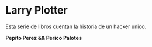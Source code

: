 # Larry Plotter

Esta serie de libros cuentan la historia de  un hacker  unico.


**Pepito Perez && Perico Palotes**

